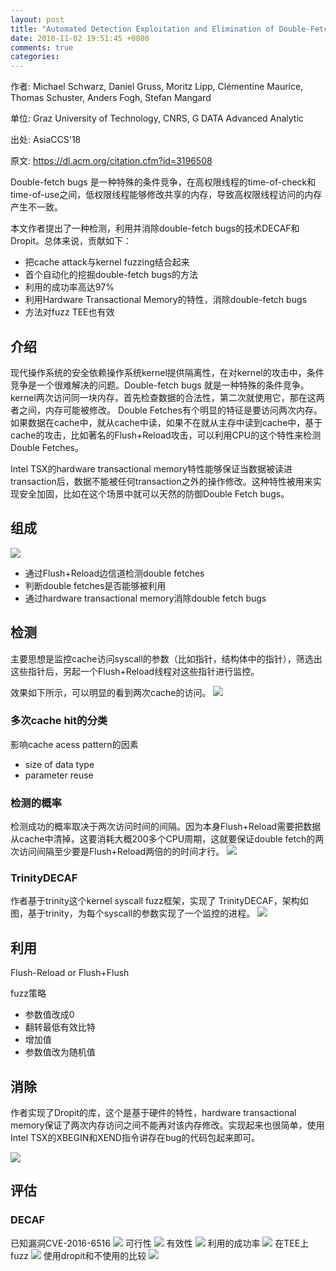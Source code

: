 ```yaml
---
layout: post
title: "Automated Detection Exploitation and Elimination of Double-Fetch Bugs using Modern CPU Features"
date: 2018-11-02 19:51:45 +0800
comments: true
categories: 
---
```


作者: Michael Schwarz, Daniel Gruss, Moritz Lipp, Clémentine Maurice, Thomas Schuster, Anders Fogh, Stefan Mangard

单位: Graz University of Technology, CNRS, G DATA Advanced Analytic

出处: AsiaCCS'18

原文: https://dl.acm.org/citation.cfm?id=3196508

Double-fetch bugs 是一种特殊的条件竞争，在高权限线程的time-of-check和time-of-use之间，低权限线程能够修改共享的内存，导致高权限线程访问的内存产生不一致。

本文作者提出了一种检测，利用并消除double-fetch bugs的技术DECAF和Dropit。总体来说，贡献如下：

*   把cache attack与kernel fuzzing结合起来
*   首个自动化的挖掘double-fetch bugs的方法
*   利用的成功率高达97%
*   利用Hardware Transactional Memory的特性，消除double-fetch bugs
*   方法对fuzz TEE也有效

<!--more-->

## 介绍
现代操作系统的安全依赖操作系统kernel提供隔离性，在对kernel的攻击中，条件竞争是一个很难解决的问题。Double-fetch bugs 就是一种特殊的条件竞争。kernel两次访问同一块内存，首先检查数据的合法性，第二次就使用它，那在这两者之间，内存可能被修改。
Double Fetches有个明显的特征是要访问两次内存。如果数据在cache中，就从cache中读，如果不在就从主存中读到cache中，基于cache的攻击，比如著名的Flush+Reload攻击，可以利用CPU的这个特性来检测Double Fetches。

Intel TSX的hardware transactional memory特性能够保证当数据被读进transaction后，数据不能被任何transaction之外的操作修改。这种特性被用来实现安全加固，比如在这个场景中就可以天然的防御Double Fetch bugs。

## 组成
![](/images/2018-11-02/media/15284272421980/15284300515705.jpg)

* 通过Flush+Reload边信道检测double fetches
* 判断double fetches是否能够被利用
* 通过hardware transactional memory消除double fetch bugs

## 检测
主要思想是监控cache访问syscall的参数（比如指针，结构体中的指针），筛选出这些指针后，另起一个Flush+Reload线程对这些指针进行监控。

效果如下所示，可以明显的看到两次cache的访问。
![](/images/2018-11-02/media/15284272421980/15284306145290.jpg)

### 多次cache hit的分类

影响cache acess pattern的因素

*   size of data type
*   parameter reuse

### 检测的概率
检测成功的概率取决于两次访问时间的间隔。因为本身Flush+Reload需要把数据从cache中清掉，这要消耗大概200多个CPU周期，这就要保证double fetch的两次访问间隔至少要是Flush+Reload两倍的的时间才行。
![](/images/2018-11-02/media/15284272421980/15284314884284.jpg)

### TrinityDECAF
作者基于trinity这个kernel syscall fuzz框架，实现了 TrinityDECAF，架构如图，基于trinity，为每个syscall的参数实现了一个监控的进程。
![](/images/2018-11-02/media/15284272421980/15284316070280.jpg)

## 利用
Flush-Reload or Flush+Flush

fuzz策略

*   参数值改成0
*   翻转最低有效比特
*   增加值
*   参数值改为随机值

## 消除
作者实现了Dropit的库，这个是基于硬件的特性，hardware transactional memory保证了两次内存访问之间不能再对该内存修改。实现起来也很简单，使用Intel TSX的XBEGIN和XEND指令讲存在bug的代码包起来即可。

![](/images/2018-11-02/media/15284272421980/15284372760427.jpg)

## 评估
### DECAF
已知漏洞CVE-2016-6516
![](/images/2018-11-02/media/15284272421980/15284408717916.jpg)
可行性
![](/images/2018-11-02/media/15284272421980/15284408966196.jpg)
有效性
![](/images/2018-11-02/media/15284272421980/15284412241386.jpg)
利用的成功率
![](/images/2018-11-02/media/15284272421980/15284412658863.jpg)
在TEE上fuzz
![](/images/2018-11-02/media/15284272421980/15284413132778.jpg)
使用dropit和不使用的比较
![](/images/2018-11-02/media/15284272421980/15284414089616.jpg)
